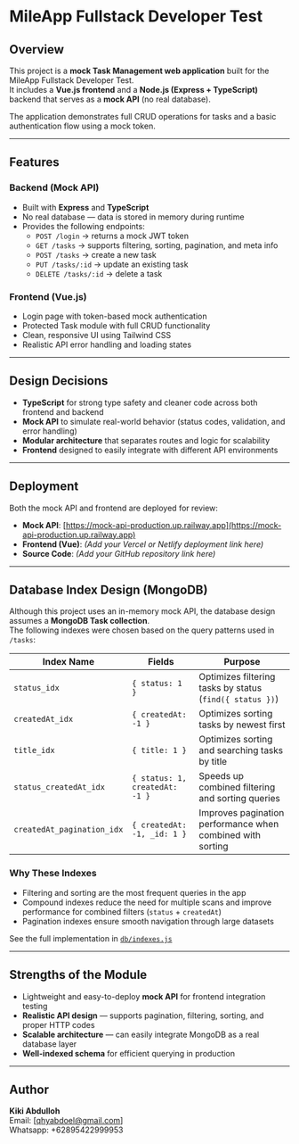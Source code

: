 # MileApp Fullstack Developer Test

## Overview

This project is a **mock Task Management web application** built for the MileApp Fullstack Developer Test.  
It includes a **Vue.js frontend** and a **Node.js (Express + TypeScript)** backend that serves as a **mock API** (no real database).

The application demonstrates full CRUD operations for tasks and a basic authentication flow using a mock token.

---

## Features

### Backend (Mock API)

- Built with **Express** and **TypeScript**
- No real database — data is stored in memory during runtime
- Provides the following endpoints:
  - `POST /login` → returns a mock JWT token
  - `GET /tasks` → supports filtering, sorting, pagination, and meta info
  - `POST /tasks` → create a new task
  - `PUT /tasks/:id` → update an existing task
  - `DELETE /tasks/:id` → delete a task

### Frontend (Vue.js)

- Login page with token-based mock authentication
- Protected Task module with full CRUD functionality
- Clean, responsive UI using Tailwind CSS
- Realistic API error handling and loading states

---

## Design Decisions

- **TypeScript** for strong type safety and cleaner code across both frontend and backend
- **Mock API** to simulate real-world behavior (status codes, validation, and error handling)
- **Modular architecture** that separates routes and logic for scalability
- **Frontend** designed to easily integrate with different API environments

---

## Deployment

Both the mock API and frontend are deployed for review:

- **Mock API**: [https://mock-api-production.up.railway.app](https://mock-api-production.up.railway.app)
- **Frontend (Vue)**: _(Add your Vercel or Netlify deployment link here)_
- **Source Code**: _(Add your GitHub repository link here)_

---

## Database Index Design (MongoDB)

Although this project uses an in-memory mock API, the database design assumes a **MongoDB Task collection**.  
The following indexes were chosen based on the query patterns used in `/tasks`:

| Index Name                 | Fields                         | Purpose                                                    |
| -------------------------- | ------------------------------ | ---------------------------------------------------------- |
| `status_idx`               | `{ status: 1 }`                | Optimizes filtering tasks by status (`find({ status })`)   |
| `createdAt_idx`            | `{ createdAt: -1 }`            | Optimizes sorting tasks by newest first                    |
| `title_idx`                | `{ title: 1 }`                 | Optimizes sorting and searching tasks by title             |
| `status_createdAt_idx`     | `{ status: 1, createdAt: -1 }` | Speeds up combined filtering and sorting queries           |
| `createdAt_pagination_idx` | `{ createdAt: -1, _id: 1 }`    | Improves pagination performance when combined with sorting |

### Why These Indexes

- Filtering and sorting are the most frequent queries in the app
- Compound indexes reduce the need for multiple scans and improve performance for combined filters (`status` + `createdAt`)
- Pagination indexes ensure smooth navigation through large datasets

See the full implementation in [`db/indexes.js`](./db/indexes.js)

---

## Strengths of the Module

- Lightweight and easy-to-deploy **mock API** for frontend integration testing
- **Realistic API design** — supports pagination, filtering, sorting, and proper HTTP codes
- **Scalable architecture** — can easily integrate MongoDB as a real database layer
- **Well-indexed schema** for efficient querying in production

---

## Author

**Kiki Abdulloh**  
Email: [qhyabdoel@gmail.com]  
Whatsapp: +62895422999953
